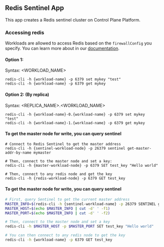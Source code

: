 ## Redis Sentinel App

This app creates a Redis sentinel cluster on Control Plane Platform.

### Accessing redis

Workloads are allowed to access Redis based on the `firewallConfig` you specify. You can learn more about in our [documentation](https://docs.controlplane.com/reference/workload#internal).

#### Option 1:

Syntax: <WORKLOAD_NAME>
```
redis-cli -h {workload-name} -p 6379 set mykey "test"
redis-cli -h {workload-name} -p 6379 get mykey
```
#### Option 2: (By replica)

Syntax: <REPLICA_NAME>.<WORKLOAD_NAME>
```
redis-cli -h {workload-name}-0.{workload-name} -p 6379 set mykey "test"
redis-cli -h {workload-name}-1.{workload-name} -p 6379 get mykey
```

#### To get the master node for write, you can query sentinel
```
# Connect to Redis Sentinel to get the master address
redis-cli -h {sentinel-workload-node} -p 26379 sentinel get-master-addr-by-name mymaster

# Then, connect to the master node and set a key:
redis-cli -h {master-workload-node} -p 6379 SET test_key "Hello world"

# Then, connect to any redis node and get the key
redis-cli -h {redis-workload-node} -p 6379 GET test_key
```

#### To get the master node for write, you can query sentinel
```bash
# First, query Sentinel to get the current master address
MASTER_INFO=$(redis-cli -h {sentinel-workload-name} -p 26379 SENTINEL get-master-addr-by-name mymaster)
MASTER_HOST=$(echo $MASTER_INFO | cut -d' ' -f1)
MASTER_PORT=$(echo $MASTER_INFO | cut -d' ' -f2)

# Then, connect to the master node and set a key
redis-cli -h $MASTER_HOST -p $MASTER_PORT SET test_key "Hello world"

# You can then connect to any redis node to get the key
redis-cli -h {workload-name} -p 6379 GET test_key
```